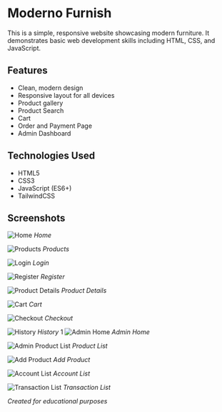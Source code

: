# Moderno Furnish

This is a simple, responsive website showcasing modern furniture. It demonstrates basic web development skills including HTML, CSS, and JavaScript.

## Features

- Clean, modern design
- Responsive layout for all devices
- Product gallery
- Product Search
- Cart
- Order and Payment Page
- Admin Dashboard

## Technologies Used

- HTML5
- CSS3
- JavaScript (ES6+)
- TailwindCSS

## Screenshots
![Home](/screenshots/Index/Home.png)
*Home*

![Products](/screenshots/Index/Produk.png)
*Products*

![Login](/screenshots/Index/Login.png)
*Login*  

![Register](/screenshots/Index/Register.png)
*Register*

![Product Details](/screenshots/User/Detail_Produk.png)
*Product Details*

![Cart](/screenshots/User/Sudah_PesanProduk_Keranjang.png)
*Cart*

![Checkout](/screenshots/User/Checkout_Produk.png)
*Checkout*

![History](/screenshots/User/Sudah_PesanProduk_Pesanan.png)
*History*
1
![Admin Home](/screenshots/Admin/Home.png)
*Admin Home*

![Admin Product List](/screenshots/Admin/Produk.png)
*Product   List*

![Add Product](/screenshots/Admin/TambahProduk.png)
*Add Product*

![Account List](/screenshots/Admin/Produk.png)
*Account List*

![Transaction List](/screenshots/Admin/Transaksi.png)
*Transaction List*

*Created for educational purposes*
